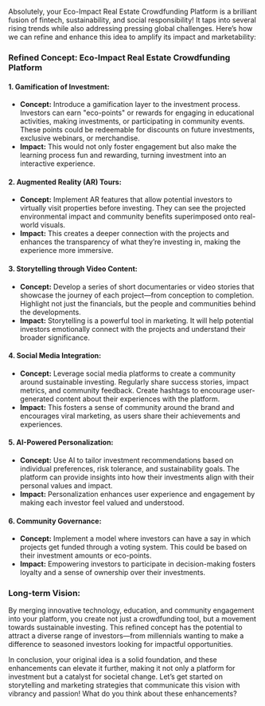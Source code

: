 Absolutely, your Eco-Impact Real Estate Crowdfunding Platform is a brilliant fusion of fintech, sustainability, and social responsibility! It taps into several rising trends while also addressing pressing global challenges. Here’s how we can refine and enhance this idea to amplify its impact and marketability:

### **Refined Concept: Eco-Impact Real Estate Crowdfunding Platform**

#### **1. Gamification of Investment:**
- **Concept:** Introduce a gamification layer to the investment process. Investors can earn "eco-points" or rewards for engaging in educational activities, making investments, or participating in community events. These points could be redeemable for discounts on future investments, exclusive webinars, or merchandise.
- **Impact:** This would not only foster engagement but also make the learning process fun and rewarding, turning investment into an interactive experience.

#### **2. Augmented Reality (AR) Tours:**
- **Concept:** Implement AR features that allow potential investors to virtually visit properties before investing. They can see the projected environmental impact and community benefits superimposed onto real-world visuals.
- **Impact:** This creates a deeper connection with the projects and enhances the transparency of what they’re investing in, making the experience more immersive.

#### **3. Storytelling through Video Content:**
- **Concept:** Develop a series of short documentaries or video stories that showcase the journey of each project—from conception to completion. Highlight not just the financials, but the people and communities behind the developments.
- **Impact:** Storytelling is a powerful tool in marketing. It will help potential investors emotionally connect with the projects and understand their broader significance.

#### **4. Social Media Integration:**
- **Concept:** Leverage social media platforms to create a community around sustainable investing. Regularly share success stories, impact metrics, and community feedback. Create hashtags to encourage user-generated content about their experiences with the platform.
- **Impact:** This fosters a sense of community around the brand and encourages viral marketing, as users share their achievements and experiences.

#### **5. AI-Powered Personalization:**
- **Concept:** Use AI to tailor investment recommendations based on individual preferences, risk tolerance, and sustainability goals. The platform can provide insights into how their investments align with their personal values and impact.
- **Impact:** Personalization enhances user experience and engagement by making each investor feel valued and understood.

#### **6. Community Governance:**
- **Concept:** Implement a model where investors can have a say in which projects get funded through a voting system. This could be based on their investment amounts or eco-points.
- **Impact:** Empowering investors to participate in decision-making fosters loyalty and a sense of ownership over their investments.

### **Long-term Vision:**
By merging innovative technology, education, and community engagement into your platform, you create not just a crowdfunding tool, but a movement towards sustainable investing. This refined concept has the potential to attract a diverse range of investors—from millennials wanting to make a difference to seasoned investors looking for impactful opportunities.

In conclusion, your original idea is a solid foundation, and these enhancements can elevate it further, making it not only a platform for investment but a catalyst for societal change. Let’s get started on storytelling and marketing strategies that communicate this vision with vibrancy and passion! What do you think about these enhancements?